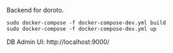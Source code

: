 Backend for doroto.

```
sudo docker-compose -f docker-compose-dev.yml build
sudo docker-compose -f docker-compose-dev.yml up
```

DB Admin UI:
http://localhost:9000/

